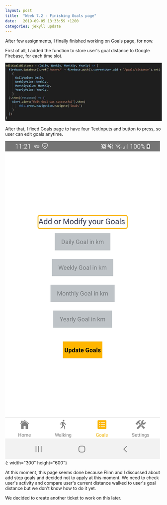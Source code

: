 ```yaml
---
layout: post
title:  "Week 7.2 - Finishing Goals page"
date:   2019-09-05 13:33:59 +1200
categories: jekyll update
---
```


After few assignments, I finally finished working on Goals page, for now.

First of all, I added the function to store user's goal distance to Google Firebase, for each time slot.

![editGoalsDistance function](/assets/img/Week_7_2_1.JPG)

After that, I fixed Goals page to have four TextInputs and button to press, so user can edit goals anytime.

![Goals page after this ticket](/assets/img/Week_7_2_2.jpg){: width="300" height="600"}

At this moment, this page seems done because Flinn and I discussed about add step goals and decided not to apply at this moment.
We need to check user's activity and compare user's current distance walked to user's goal distance but we don't know how to do it yet.

We decided to create another ticket to work on this later.